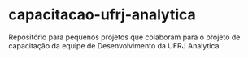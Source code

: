 # capacitacao-ufrj-analytica
Repositório para pequenos projetos que colaboram para o projeto de capacitação da equipe de Desenvolvimento da UFRJ Analytica
